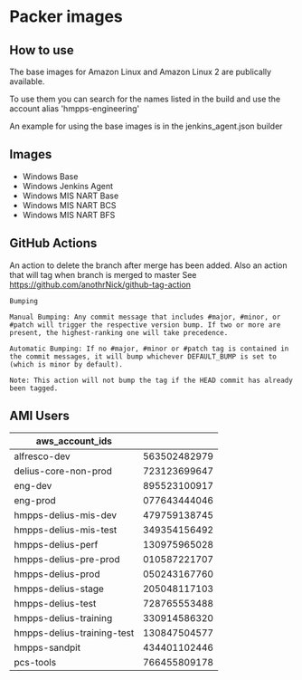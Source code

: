# Packer images

## How to use

The base images for Amazon Linux and Amazon Linux 2 are publically available.

To use them you can search for the names listed in the build and use the account alias 'hmpps-engineering'

An example for using the base images is in the jenkins_agent.json builder

## Images

* Windows Base
* Windows Jenkins Agent
* Windows MIS NART Base
* Windows MIS NART BCS
* Windows MIS NART BFS

## GitHub Actions

An action to delete the branch after merge has been added.
Also an action that will tag when branch is merged to master
See https://github.com/anothrNick/github-tag-action

```
Bumping

Manual Bumping: Any commit message that includes #major, #minor, or #patch will trigger the respective version bump. If two or more are present, the highest-ranking one will take precedence.

Automatic Bumping: If no #major, #minor or #patch tag is contained in the commit messages, it will bump whichever DEFAULT_BUMP is set to (which is minor by default).

Note: This action will not bump the tag if the HEAD commit has already been tagged.
```

## AMI Users

| aws_account_ids             |              |
|-----------------------------|--------------|
| alfresco-dev                | 563502482979 |
| delius-core-non-prod        | 723123699647 |
| eng-dev                     | 895523100917 |
| eng-prod                    | 077643444046 |
| hmpps-delius-mis-dev        | 479759138745 |
| hmpps-delius-mis-test       | 349354156492 |
| hmpps-delius-perf           | 130975965028 |
| hmpps-delius-pre-prod       | 010587221707 |
| hmpps-delius-prod           | 050243167760 |
| hmpps-delius-stage          | 205048117103 |
| hmpps-delius-test           | 728765553488 |
| hmpps-delius-training       | 330914586320 |
| hmpps-delius-training-test  | 130847504577 |
| hmpps-sandpit               | 434401102446 |
| pcs-tools                   | 766455809178 |
